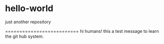 # hello-world
just another repository

==========================
hi humans!
this a test message to learn the git hub system.
